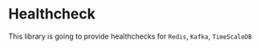 # Healthcheck 
This library is going to provide healthchecks for ```Redis```, ```Kafka```, ```TimeScaleDB```